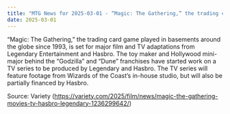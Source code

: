 ```yaml
---
title: "MTG News for 2025-03-01 - “Magic: The Gathering,” the trading card game play..."
date: 2025-03-01
---
```


“Magic: The Gathering,” the trading card game played in basements around the globe since 1993, is set for major film and TV adaptations from Legendary Entertainment and Hasbro. The toy maker and Hollywood mini-major behind the “Godzilla” and “Dune” franchises have started work on a TV series to be produced by Legendary and Hasbro. The TV series will feature footage from Wizards of the Coast’s in-house studio, but will also be partially financed by Hasbro.

Source: Variety (https://variety.com/2025/film/news/magic-the-gathering-movies-tv-hasbro-legendary-1236299642/)
